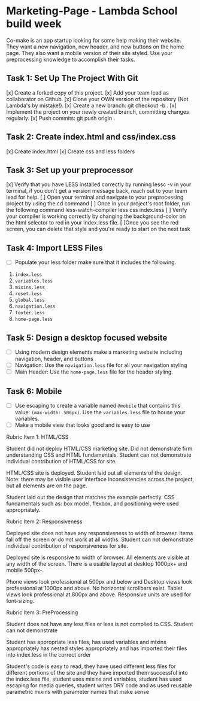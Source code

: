 # Marketing-Page - Lambda School build week

Co-make is an app startup looking for some help making their website. They want a new navigation, new header, and new buttons on the home page. They also want a mobile version of their site styled. Use your preprocessing knowledge to accomplish their tasks.

## Task 1: Set Up The Project With Git
 [x] Create a forked copy of this project.
 [x] Add your team lead as collaborator on Github.
 [x] Clone your OWN version of the repository (Not Lambda's by mistake!).
 [x] Create a new branch: git checkout -b <firstName-lastName>.
 [x] Implement the project on your newly created <firstName-lastName> branch, committing changes regularly.
 [x] Push commits: git push origin <firstName-lastName>.

## Task 2: Create index.html and css/index.css
[x] Create index.html 
[x] Create css and less folders

## Task 3: Set up your preprocessor
 [x] Verify that you have LESS installed correctly by running lessc -v in your terminal, if you don't 
 get a version message back, reach out to your team lead for help.
 [ ] Open your terminal and navigate to your preprocessing project by using the cd command
 [ ] Once in your project's root folder, run the following command less-watch-compiler less css index.less
 [ ] Verify your compiler is working correctly by changing the background-color on the html selector to red in your index.less file.
 [ ]Once you see the red screen, you can delete that style and you're ready to start on the next task

## Task 4: Import LESS Files

* [ ] Populate your less folder make sure that it includes the following. 

1. `index.less`
2. `variables.less`
3. `mixins.less`
4. `reset.less`
5. `global.less`
6. `navigation.less`
7. `footer.less`
8. `home-page.less`

## Task 5: Design a desktop focused website
* [ ] Using modern design elements make a marketing website including navigation, header, and buttons
* [ ] Navigation: Use the `navigation.less` file for all your navigation styling
* [ ] Main Header: Use the `home-page.less` file for the header styling.

## Task 6: Mobile 
* [ ] Use escaping to create a variable named `@mobile` that contains this value: `(max-width: 500px)`.  Use the `variables.less` file to house your variables.
* [ ] Make a mobile view that looks good and is easy to use

Rubric Item 1: HTML/CSS

Student did not deploy HTML/CSS marketing site. Did not demonstrate firm understanding CSS and HTML fundamentals. Student can not demonstrate individual contribution of HTML/CSS for site. 

HTML/CSS site is deployed. Student laid out all elements of the design. Note: there may be visible user interface inconsistencies across the project, but all elements are on the page. 

Student laid out the design that matches the example perfectly. CSS fundamentals such as: box model, flexbox, and positioning were used appropriately.

Rubric Item 2: Responsiveness

Deployed site does not have any responsiveness to width of browser. Items fall off the screen or do not work at all widths. Student can not demonstrate individual contribution of responsiveness for site. 

Deployed site is responsive to width of browser. All elements are visible at any width of the screen. There is a usable layout at desktop 1000px+ and mobile 500px-.

Phone views look professional at 500px and below and Desktop views look professional at 1000px and above. No horizontal scrollbars exist. Tablet views look professional at 800px and above. Responsive units are used for font-sizing.

Rubric Item 3: PreProcessing

Student does not have any less files or less is not complied to CSS. Student can not demonstrate

Student has appropriate less files, has used variables and mixins appropriately has nested styles appropriately and has imported their files into index.less in the correct order

Student's code is easy to read, they have used different less files for different portions of the site and they have imported them successful into the index.less file, student uses mixins and variables, student has used escaping for media queries, student writes DRY code and as used reusable parametric mixins with parameter names that make sense